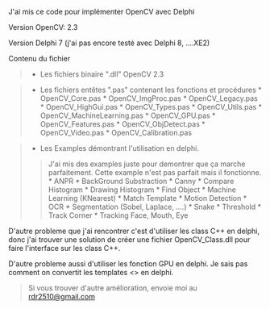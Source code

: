 J'ai mis ce code pour implémenter OpenCV avec Delphi

Version OpenCV: 2.3

Version Delphi 7 (j'ai pas encore testé avec Delphi 8, ....XE2)

Contenu du fichier
> - Les fichiers binaire ".dll" OpenCV 2.3

> - Les fichiers entêtes ".pas" contenant les fonctions et procédures
    * OpenCV\_Core.pas
    * OpenCV\_ImgProc.pas
    * OpenCV\_Legacy.pas
    * OpenCV\_HighGui.pas
    * OpenCV\_Types.pas
    * OpenCV\_Utils.pas
    * OpenCV\_MachineLearning.pas
    * OpenCV\_GPU.pas
    * OpenCV\_Features.pas
    * OpenCV\_ObjDetect.pas
    * OpenCV\_Video.pas
    * OpenCV\_Calibration.pas

> - Les Examples démontrant l'utilisation en delphi.
> > J'ai mis des examples juste pour demontrer que ça marche parfaitement.
Cette example n'est pas parfait mais il fonctionne.
    * ANPR
    * BackGround Substraction
    * Canny
    * Compare Histogram
    * Drawing Histogram
    * Find Object
    * Machine Learning (KNearest)
    * Match Template
    * Motion Detection
    * OCR
    * Segmentation (Sobel, Laplace, ....)
    * Snake
    * Threshold
    * Track Corner
    * Tracking Face, Mouth, Eye

D'autre probleme que j'ai rencontrer c'est d'utiliser les class C++ en delphi, donc j'ai trouver une solution de créer une fichier OpenCV\_Class.dll pour faire l'interface sur les class C++.

D'autre probleme aussi d'utiliser les fonction GPU en delphi. Je sais pas comment on convertit les templates <> en delphi.


> Si vous trouver d'autre amélioration, envoie moi au rdr2510@gmail.com